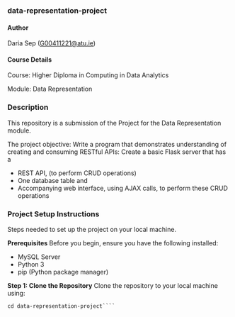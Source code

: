 ### data-representation-project

#### Author
Daria Sep (G00411221@atu.ie)
#### Course Details
Course: Higher Diploma in Computing in Data Analytics

Module: Data Representation

### Description
This repository is a submission of the Project for the Data Representation module. 

The project objective: Write a program that demonstrates understanding of creating and consuming RESTful APIs: Create a basic Flask server that has a
- REST API, (to perform CRUD operations)
- One database table and
- Accompanying web interface, using AJAX calls, to perform these CRUD operations

### Project Setup Instructions
Steps needed to set up the project on your local machine.

**Prerequisites**
Before you begin, ensure you have the following installed:
- MySQL Server
- Python 3
- pip (Python package manager)

**Step 1: Clone the Repository**
Clone the repository to your local machine using:

```git clone https://github.com/dariairad/data-representation-project
cd data-representation-project````
